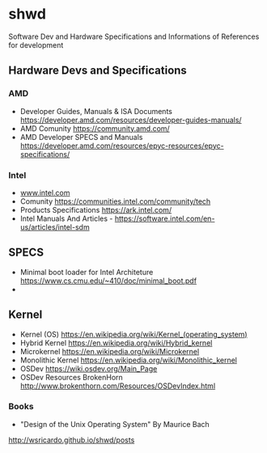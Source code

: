 # shwd
Software Dev and Hardware Specifications and Informations of References for development

## Hardware Devs and Specifications


### AMD

* Developer Guides, Manuals & ISA Documents https://developer.amd.com/resources/developer-guides-manuals/
* AMD Comunity https://community.amd.com/
* AMD Developer SPECS and Manuals https://developer.amd.com/resources/epyc-resources/epyc-specifications/

### Intel

* www.intel.com
* Comunity https://communities.intel.com/community/tech
* Products Specifications https://ark.intel.com/
* Intel Manuals And Articles - https://software.intel.com/en-us/articles/intel-sdm

## SPECS

* Minimal boot loader for Intel Architeture https://www.cs.cmu.edu/~410/doc/minimal_boot.pdf
* 

## Kernel

* Kernel (OS) https://en.wikipedia.org/wiki/Kernel_(operating_system)
* Hybrid Kernel https://en.wikipedia.org/wiki/Hybrid_kernel
* Microkernel  https://en.wikipedia.org/wiki/Microkernel
* Monolithic Kernel https://en.wikipedia.org/wiki/Monolithic_kernel
* OSDev https://wiki.osdev.org/Main_Page
* OSDev Resources BrokenHorn http://www.brokenthorn.com/Resources/OSDevIndex.html

### Books 
* "Design of the Unix Operating System" By Maurice Bach





http://wsricardo.github.io/shwd/posts
